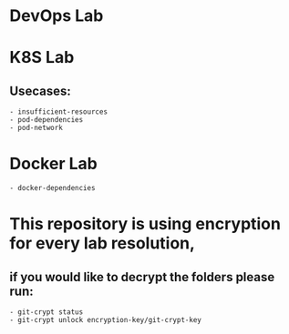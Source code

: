 # DevOps Lab
# K8S Lab 
## Usecases:
    - insufficient-resources
    - pod-dependencies
    - pod-network
# Docker Lab
    - docker-dependencies


# This repository is using encryption for every lab resolution,
## if you would like to decrypt the folders please run:
    - git-crypt status
    - git-crypt unlock encryption-key/git-crypt-key